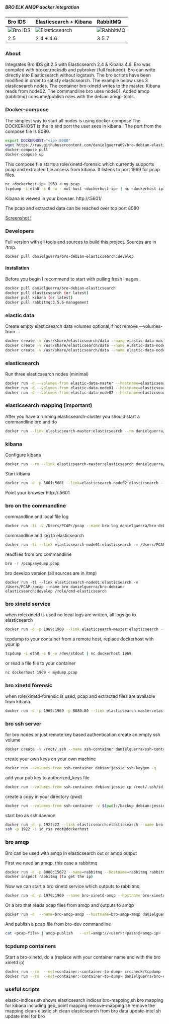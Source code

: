 ##### BRO ELK AMQP docker integration

|  Bro IDS   |  Elasticsearch + Kibana | RabbitMQ   |
| :--- | :--- | :--- |
| ![Bro IDS](https://www.bro.org/images/bro-eyes.png) | ![Elasticsearch](https://www.runabove.com/images/apps/elasticsearch-and-kibana.png) | ![RabbitMQ](https://www.rabbitmq.com/img/rabbitmq_logo_strap.png) |
|  2.5   |  2.4 + 4.6 | 3.5.7  |

### About

Integrates Bro IDS git 2.5 with Elasticsearch 2.4 & Kibana 4.6.
Bro was compiled with broker,rocksdb and pybroker (full featured).
Bro can write directly into Elasticsearch without logstash.
The bro scripts have been modified in order to satisfy elasticsearch.
The example below uses 3 elasticsearch nodes. The container bro-xinetd
writes to the master. Kibana reads from node02. The commandline bro uses
node01.
Added amqp (rabbitmq) consume/publish roles with the debian amqp-tools.

### Docker-compose

The simplest way to start all nodes is using docker-compose
The DOCKERHOST is the ip and port the user sees in kibana !
The port from the compose file is 8080.
```bash
export DOCKERHOST="<ip>:8080"
wget https://raw.githubusercontent.com/danielguerra69/bro-debian-elasticsearch/master/docker-compose.yml
docker-compose pull
docker-compose up
```
This compose file starts a role/xinetd-forensic which currently supports pcap and extracted file access from kibana.
It listens to port 1969 for pcap files.
```bash
nc <dockerhost-ip> 1969 < my.pcap
tcpdump -i eth0 -s 0 -w - not host <dockerhost-ip> | nc <dockerhost-ip> 1969
```
Kibana is viewed in your browser.
http://<dockerhost-ip>:5601/

The pcap and extracted data can be reached over tcp port 8080

[Screenshot !](https://raw.githubusercontent.com/danielguerra69/bro-debian-elasticsearch/master/bro-kibana.gif)


### Developers

Full version with all tools and sources to build this project.
Sources are in /tmp.
```bash
docker pull danielguerra/bro-debian-elasticsearch:develop
```

#### Installation

Before you begin I recommend to start with pulling fresh images.
```bash
docker pull danielguerra/bro-debian-elasticsearch
docker pull elasticsearch (or latest)
docker pull kibana (or latest)
docker pull rabbitmq:3.5.6-management
```
### elastic data

Create empty elasticsearch data volumes
optional,if not remove --volumes-from ...
```bash
docker create -v /usr/share/elasticsearch/data --name elastic-data-master danielguerra/empty-elastic-data /bin/true
docker create -v /usr/share/elasticsearch/data --name elastic-data-node01 danielguerra/empty-elastic-data /bin/true
docker create -v /usr/share/elasticsearch/data --name elastic-data-node02 danielguerra/empty-elastic-data /bin/true
```

### elasticsearch

Run three elasticsearch nodes (minimal)
```bash
docker run -d --volumes-from elastic-data-master --hostname=elasticsearch-master  --name elasticsearch-master  elasticsearch -Des.network.bind_host=elasticsearch-master --cluster.name=bro --node.name=elasticsearch-master --discovery.zen.ping.multicast.enabled=false --network.host=elasticsearch-master
docker run -d --volumes-from elastic-data-node01 --hostname=elasticsearch-node01  --name elasticsearch-node01  --link=elasticsearch-master:master elasticsearch -Des.network.bind_host=elasticsearch-node01 --cluster.name=bro --node.name=elasticsearch-node01 --discovery.zen.ping.unicast.hosts=master:9300  --network.host=elasticsearch-node01
docker run -d --volumes-from elastic-data-node02 --hostname=elasticsearch-node02  --name elasticsearch-node02  --link=elasticsearch-master:master elasticsearch -Des.network.bind_host=elasticsearch-node02 --cluster.name=bro --node.name=elasticsearch-node02 --discovery.zen.ping.unicast.hosts=master:9300  --network.host=elasticsearch-node02
```

### elasticsearch mapping (important)

After you have a running elasticsearch-cluster you should start a commandline bro and do
```bash
docker run --link elasticsearch-master:elasticsearch --rm danielguerra/bro-debian-elasticsearch /scripts/bro-mapping.sh
```

### kibana

Configure kibana
```bash
docker run --rm --link elasticsearch-master:elasticsearch danielguerra/bro-kibana-config
```

Start kibana
```bash
docker run -d -p 5601:5601 --link=elasticsearch-node02:elasticsearch --hostname=kibana --name kibana kibana
```
Point your browser http://<dockerhost>:5601

### bro on the commandline

commandline and local file log
```bash
docker run -ti -v /Users/PCAP:/pcap --name bro-log danielguerra/bro-debian-elasticsearch
```

commandline and log to elasticsearch
```bash
docker run -ti --link elasticsearch-node01:elasticsearch -v /Users/PCAP:/pcap --name bro danielguerra/bro-debian-elasticsearch /role/cmd-elasticsearch
```
readfiles from bro commandline

```bash
bro -r /pcap/mydump.pcap
```

bro develop version (all sources are in /tmp)
```
docker run -ti --link elasticsearch-node01:elasticsearch -v /Users/PCAP:/pcap --name bro danielguerra/bro-debian-elasticsearch:develop /role/cmd-elasticsearch
```

### bro xinetd service
when role/xinetd is used no local logs are written, all logs go to elasticsearch
```bash
docker run -d -p 1969:1969 --link elasticsearch-master:elasticsearch --name bro-xinetd --hostname bro-xinetd danielguerra/bro-debian-elasticsearch /role/xinetd-elasticsearch
```
tcpdump to your container from a remote host, replace dockerhost with your ip
```bash
tcpdump -i eth0 -s 0 -w /dev/stdout | nc dockerhost 1969
```
or read a file file to your container
```bash
nc dockerhost 1969 < mydump.pcap
```

### bro xinetd forensic
when role/xinetd-forensic is used, pcap and extracted files are available from kibana.
```bash
docker run -d -p 1969:1969 -p 8080:80 --link elasticsearch-master:elasticsearch --name bro-xinetd-forensic --hostname bro-xinetd-forensic danielguerra/bro-debian-elasticsearch /role/xinetd-forensic
```

### bro ssh server

for bro nodes or just remote key based authentication
create an empty ssh volume
```bash
docker create -v /root/.ssh --name ssh-container danielguerra/ssh-container /bin/true
```
create your own keys on your own machine
```bash
docker run --volumes-from ssh-container debian:jessie ssh-keygen -q
```
add your pub key to authorized_keys file
```bash
docker run --volumes-from ssh-container debian:jessie cp /root/.ssh/id_rsa.pub /root/.ssh/authorized_keys
```
create a copy in your directory (pwd)
```bash
docker run --volumes-from ssh-container -v $(pwd):/backup debian:jessie cp -R /root/.ssh/* /backup
```
start bro as ssh daemon
```bash
docker run -d -p 1922:22 --link elasticsearch:elasticsearch --name bro-dev danielguerra/bro-debian-elasticsearch /role/sshd
ssh -p 1922 -i id_rsa root@dockerhost
```

### bro amqp

Bro can be used with amqp in elasticsearch out or amqp output

First we need an amqp, this case a rabbitmq
```bash
docker run -d -p 8080:15672 --name=rabbitmq --hostname=rabbitmq rabbitmq:3.5.6-management
docker inspect rabbitmq (to get the ip)
```

Now we can start a bro xinetd service which outputs to rabbitmq
```bash
docker run -d -p 1970:1969 --name bro-xinetd-amqp --hostname bro-xinetd-amqp danielguerra/bro-debian-elasticsearch /role/xinetd-amqp

```

Or a bro that reads pcap files from amqp and outputs to amqp
```bash
docker run -d  --name=bro-amqp-amqp --hostname=bro-amqp-amqp danielguerra/bro-debian-elasticsearch /role/amqp-amqp <user> <pass> <ip> <queue> <user> <pass> <ip> <exchange>
```
And publish a pcap file from bro-dev commandline
```bash
cat <pcap-file> | amqp-publish   --url=amqp://<user>:<pass>@<amqp-ip> --exchange=<exchange>
```

### tcpdump containers

Start a bro-xinetd, do a (replace <container-to-dump> with your container name and <bro-xinetd-ip> with the bro xinetd ip)
```bash
docker run --rm  --net=container:<container-to-dump> crccheck/tcpdump -i eth0 -w - | nc <bro-xinetd-ip> 1969 &
docker run --rm  --net=container:<container-to-dump> danielguerra/bro-debian-elasticsearch:develop /role/dump-elasticsearch

```

### useful scripts

elastic-indices.sh shows elasticsearch indices
bro-mapping.sh bro mapping for kibana including geo_point mapping
remove-mapping.sh remove the mapping
clean-elastic.sh clean elasticsearch from bro data
update-intel.sh update intel for bro
